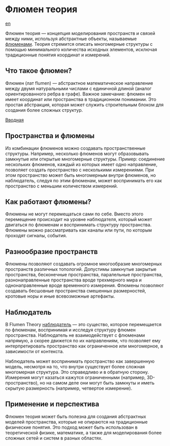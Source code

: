 # Флюмен теория

[en](../README.md)

Флюмен теория — концепция моделирования пространств и связей между ними, используя абстрактные объекты, 
называемые [флюменами](./flumen.md). Теория стремится описать многомерные структуры с помощью 
минимального количества исходных элементов, исключая традиционные понятия координат и измерений.

## Что такое флюмен?

Флюмен (лат flumen) — абстрактное математическое направление между двумя натуральными числами 
с единичной длиной (аналог ориентированного ребра в графе). Важное замечание: флюмен не имеет 
координат или пространства в традиционном понимании. Это простая абстракция, которая может служить 
строительным блоком для создания более сложных структур. 

[Вводная](./flumen-intro.md)

## Пространства и флюмены

Из комбинации флюменов можно создавать пространственные структуры. Например, несколько флюменов могут 
образовывать замкнутые или открытые многомерные структуры. Пример: соединение нескольких флюменов, 
каждый из которых имеет одно направление, позволяет создать пространство с несколькими измерениями. 
При этом пространство может быть многомерным внутри флюменов, но наблюдатель, следуя по этим флюменам, 
может воспринимать его как пространство с меньшим количеством измерений.

## Как работают флюмены?

Флюмены не могут перемещаться сами по себе. Вместо этого перемещение происходит на уровне наблюдателя, 
который может двигаться по флюменам и воспринимать структуру пространства.
Флюмены можно рассматривать как каналы или пути, по которым проходят сигналы, события.

## Разнообразие пространств

Флюмены позволяют создавать огромное многообразие многомерных пространств различных топологий.
Допустимы замкнутые закрытые пространства, бесконечные пространства, паралельные пространства, 
разнонаправленные пространства вроде трехмерного мира и однонаправленные вроде временного измерения.
Флюмены позволяют создавать бесшовные пространства смешенных размерностей, кротовые норы и иные 
всевозможные артефакты.

## Наблюдатель

В Flumen Theory [наблюдатель](./observers.md) — это существо, которое перемещается по флюменам, 
воспринимая и исследуя структуру флюмен пространства. Наблюдатель не взаимодействует с флюменами 
напрямую, а скорее движется по их направлениям, что позволяет ему интерпретировать пространство 
как ограниченное или многомерное, в зависимости от контекста.

Наблюдатель может воспринимать пространство как завершенную модель, несмотря на то, что внутри
существует более сложная многомерная структура. Это справедливо и в обратную сторону.
Измерения могут казаться кажутся ограниченными (например, 3D-пространство), но на самом деле 
они могут быть замкнуты и иметь скрытую размерность (например, четвертое измерение).

## Применение и перспектива

Флюмен теория может быть полезна для создания абстрактных моделей пространства, которые не опираются 
на традиционные физические понятия. Это подход может быть использован в теоретической физике, математике, 
а также для моделирования более сложных сетей и систем в разных областях.

